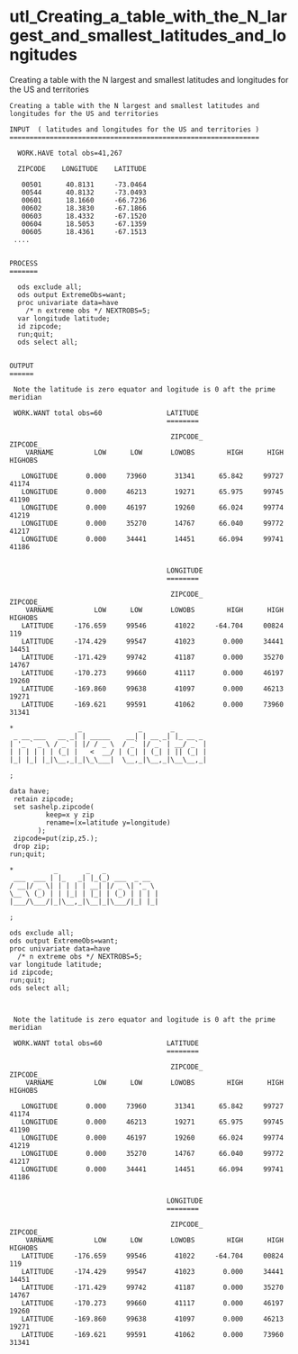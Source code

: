 # utl_Creating_a_table_with_the_N_largest_and_smallest_latitudes_and_longitudes
Creating a table with the N largest and smallest latitudes and longitudes for the US and territories

    Creating a table with the N largest and smallest latitudes and longitudes for the US and territories

    INPUT  ( latitudes and longitudes for the US and territories )
    ==============================================================

      WORK.HAVE total obs=41,267

      ZIPCODE    LONGITUDE    LATITUDE

       00501      40.8131     -73.0464
       00544      40.8132     -73.0493
       00601      18.1660     -66.7236
       00602      18.3830     -67.1866
       00603      18.4332     -67.1520
       00604      18.5053     -67.1359
       00605      18.4361     -67.1513
     ....


    PROCESS
    =======

      ods exclude all;
      ods output ExtremeObs=want;
      proc univariate data=have
        /* n extreme obs */ NEXTROBS=5;
      var longitude latitude;
      id zipcode;
      run;quit;
      ods select all;


    OUTPUT
    ======

     Note the latitude is zero equator and logitude is 0 aft the prime meridian

     WORK.WANT total obs=60                LATITUDE
                                           ========

                                            ZIPCODE_                          ZIPCODE_
        VARNAME          LOW      LOW       LOWOBS        HIGH      HIGH      HIGHOBS

       LONGITUDE       0.000     73960       31341      65.842     99727       41174
       LONGITUDE       0.000     46213       19271      65.975     99745       41190
       LONGITUDE       0.000     46197       19260      66.024     99774       41219
       LONGITUDE       0.000     35270       14767      66.040     99772       41217
       LONGITUDE       0.000     34441       14451      66.094     99741       41186


                                           LONGITUDE
                                           ========

                                            ZIPCODE_                          ZIPCODE_
        VARNAME          LOW      LOW       LOWOBS        HIGH      HIGH      HIGHOBS
       LATITUDE     -176.659     99546       41022     -64.704     00824         119
       LATITUDE     -174.429     99547       41023       0.000     34441       14451
       LATITUDE     -171.429     99742       41187       0.000     35270       14767
       LATITUDE     -170.273     99660       41117       0.000     46197       19260
       LATITUDE     -169.860     99638       41097       0.000     46213       19271
       LATITUDE     -169.621     99591       41062       0.000     73960       31341

    *                _              _       _
     _ __ ___   __ _| | _____    __| | __ _| |_ __ _
    | '_ ` _ \ / _` | |/ / _ \  / _` |/ _` | __/ _` |
    | | | | | | (_| |   <  __/ | (_| | (_| | || (_| |
    |_| |_| |_|\__,_|_|\_\___|  \__,_|\__,_|\__\__,_|

    ;

    data have;
     retain zipcode;
     set sashelp.zipcode(
             keep=x y zip
             rename=(x=latitude y=longitude)
           );
     zipcode=put(zip,z5.);
     drop zip;
    run;quit;

    *          _       _   _
     ___  ___ | |_   _| |_(_) ___  _ __
    / __|/ _ \| | | | | __| |/ _ \| '_ \
    \__ \ (_) | | |_| | |_| | (_) | | | |
    |___/\___/|_|\__,_|\__|_|\___/|_| |_|

    ;

    ods exclude all;
    ods output ExtremeObs=want;
    proc univariate data=have
      /* n extreme obs */ NEXTROBS=5;
    var longitude latitude;
    id zipcode;
    run;quit;
    ods select all;



     Note the latitude is zero equator and logitude is 0 aft the prime meridian

     WORK.WANT total obs=60                LATITUDE
                                           ========

                                            ZIPCODE_                          ZIPCODE_
        VARNAME          LOW      LOW       LOWOBS        HIGH      HIGH      HIGHOBS

       LONGITUDE       0.000     73960       31341      65.842     99727       41174
       LONGITUDE       0.000     46213       19271      65.975     99745       41190
       LONGITUDE       0.000     46197       19260      66.024     99774       41219
       LONGITUDE       0.000     35270       14767      66.040     99772       41217
       LONGITUDE       0.000     34441       14451      66.094     99741       41186


                                           LONGITUDE
                                           ========

                                            ZIPCODE_                          ZIPCODE_
        VARNAME          LOW      LOW       LOWOBS        HIGH      HIGH      HIGHOBS
       LATITUDE     -176.659     99546       41022     -64.704     00824         119
       LATITUDE     -174.429     99547       41023       0.000     34441       14451
       LATITUDE     -171.429     99742       41187       0.000     35270       14767
       LATITUDE     -170.273     99660       41117       0.000     46197       19260
       LATITUDE     -169.860     99638       41097       0.000     46213       19271
       LATITUDE     -169.621     99591       41062       0.000     73960       31341




